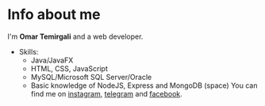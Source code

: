 # Info about me
I'm **Omar Temirgali** and a web developer.
* Skills:
    * Java/JavaFX
    * HTML, CSS, JavaScript
    * MySQL/Microsoft SQL Server/Oracle
    * Basic knowledge of NodeJS, Express and MongoDB (space)
You can find me on [instagram](https://www.instagram.com/omtmrgl/), [telegram](https://t.me/omaromaromaromaromaromaromaromar) and [facebook](https://www.facebook.com/omartmrgl).